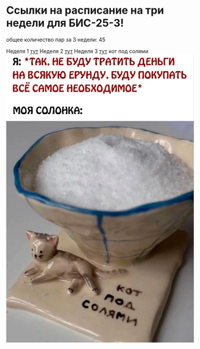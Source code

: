 # Ссылки на расписание на три недели для БИС-25-3!
общее количество пар за 3 недели: 45


Неделя 1 [тут](./timetable_1w.md)
Неделя 2 [тут](./timetable_2w.md)
Неделя 3 [тут](./timetable_3w.md)
кот под солями ![тут](./fff.jpg)

